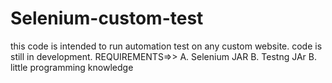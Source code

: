 # Selenium-custom-test
this code is intended to run automation test on any custom website.
code is still in development.
REQUIREMENTS=>> 
A. Selenium JAR
B. Testng JAr
B. little programming knowledge
